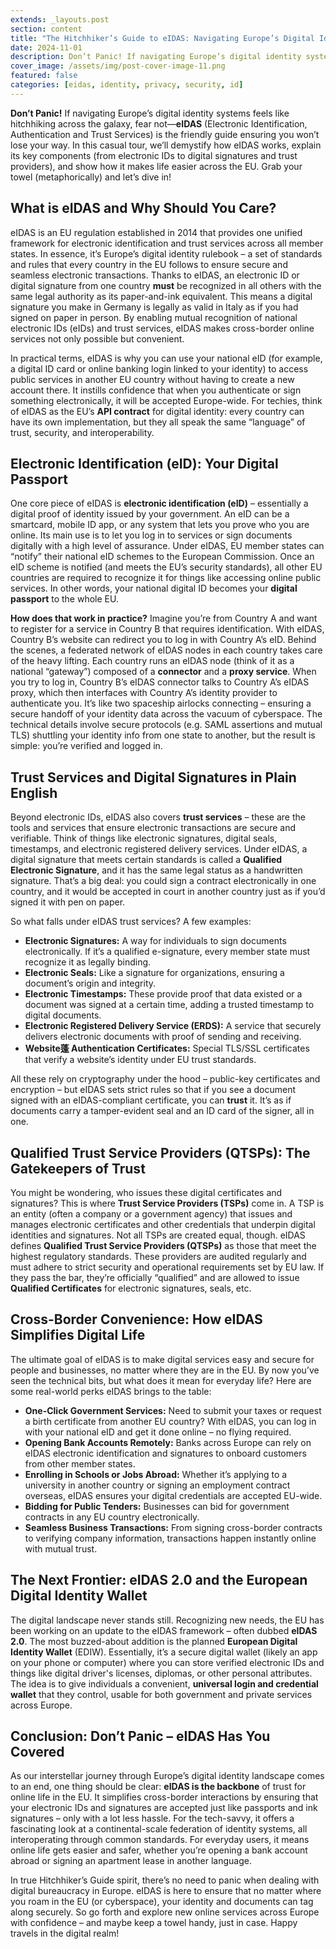 ```yaml
---
extends: _layouts.post
section: content
title: "The Hitchhiker’s Guide to eIDAS: Navigating Europe’s Digital Identity Landscape"
date: 2024-11-01
description: Don’t Panic! If navigating Europe’s digital identity systems feels like hitchhiking across the galaxy, fear not—eIDAS (Electronic Identification, Authentication and Trust Services) is the friendly guide ensuring you won’t lose your way. In this casual tour, we’ll demystify how eIDAS works, explain its key components (from electronic IDs to digital signatures and trust providers), and show how it makes life easier across the EU. Grab your towel (metaphorically) and let’s dive in!
cover_image: /assets/img/post-cover-image-11.png
featured: false
categories: [eidas, identity, privacy, security, id]
---
```


<p><strong>Don’t Panic!</strong> If navigating Europe’s digital identity systems feels like hitchhiking across the galaxy, fear not—<strong>eIDAS</strong> (Electronic Identification, Authentication and Trust Services) is the friendly guide ensuring you won’t lose your way. In this casual tour, we’ll demystify how eIDAS works, explain its key components (from electronic IDs to digital signatures and trust providers), and show how it makes life easier across the EU. Grab your towel (metaphorically) and let’s dive in!</p>

## What is eIDAS and Why Should You Care?

<p>eIDAS is an EU regulation established in 2014 that provides one unified framework for electronic identification and trust services across all member states. In essence, it’s Europe’s digital identity rulebook – a set of standards and rules that every country in the EU follows to ensure secure and seamless electronic transactions. Thanks to eIDAS, an electronic ID or digital signature from one country <strong>must</strong> be recognized in all others with the same legal authority as its paper-and-ink equivalent. This means a digital signature you make in Germany is legally as valid in Italy as if you had signed on paper in person. By enabling mutual recognition of national electronic IDs (eIDs) and trust services, eIDAS makes cross-border online services not only possible but convenient.</p>

<p>In practical terms, eIDAS is why you can use your national eID (for example, a digital ID card or online banking login linked to your identity) to access public services in another EU country without having to create a new account there. It instills confidence that when you authenticate or sign something electronically, it will be accepted Europe-wide. For techies, think of eIDAS as the EU’s <strong>API contract</strong> for digital identity: every country can have its own implementation, but they all speak the same “language” of trust, security, and interoperability.</p>

## Electronic Identification (eID): Your Digital Passport

<p>One core piece of eIDAS is <strong>electronic identification (eID)</strong> – essentially a digital proof of identity issued by your government. An eID can be a smartcard, mobile ID app, or any system that lets you prove who you are online. Its main use is to let you log in to services or sign documents digitally with a high level of assurance. Under eIDAS, EU member states can “notify” their national eID schemes to the European Commission. Once an eID scheme is notified (and meets the EU’s security standards), all other EU countries are required to recognize it for things like accessing online public services. In other words, your national digital ID becomes your <strong>digital passport</strong> to the whole EU.</p>

<p><strong>How does that work in practice?</strong> Imagine you’re from Country A and want to register for a service in Country B that requires identification. With eIDAS, Country B’s website can redirect you to log in with Country A’s eID. Behind the scenes, a federated network of eIDAS nodes in each country takes care of the heavy lifting. Each country runs an eIDAS node (think of it as a national “gateway”) composed of a <strong>connector</strong> and a <strong>proxy service</strong>. When you try to log in, Country B’s eIDAS connector talks to Country A’s eIDAS proxy, which then interfaces with Country A’s identity provider to authenticate you. It’s like two spaceship airlocks connecting – ensuring a secure handoff of your identity data across the vacuum of cyberspace. The technical details involve secure protocols (e.g. SAML assertions and mutual TLS) shuttling your identity info from one state to another, but the result is simple: you’re verified and logged in.</p>

## Trust Services and Digital Signatures in Plain English

<p>Beyond electronic IDs, eIDAS also covers <strong>trust services</strong> – these are the tools and services that ensure electronic transactions are secure and verifiable. Think of things like electronic signatures, digital seals, timestamps, and electronic registered delivery services. Under eIDAS, a digital signature that meets certain standards is called a <strong>Qualified Electronic Signature</strong>, and it has the same legal status as a handwritten signature. That’s a big deal: you could sign a contract electronically in one country, and it would be accepted in court in another country just as if you’d signed it with pen on paper.</p>

<p>So what falls under eIDAS trust services? A few examples:</p>

<ul>
  <li><strong>Electronic Signatures:</strong> A way for individuals to sign documents electronically. If it’s a qualified e-signature, every member state must recognize it as legally binding.</li>
  <li><strong>Electronic Seals:</strong> Like a signature for organizations, ensuring a document’s origin and integrity.</li>
  <li><strong>Electronic Timestamps:</strong> These provide proof that data existed or a document was signed at a certain time, adding a trusted timestamp to digital documents.</li>
  <li><strong>Electronic Registered Delivery Service (ERDS):</strong> A service that securely delivers electronic documents with proof of sending and receiving.</li>
  <li><strong>Website蓬 Authentication Certificates:</strong> Special TLS/SSL certificates that verify a website’s identity under EU trust standards.</li>
</ul>

<p>All these rely on cryptography under the hood – public-key certificates and encryption – but eIDAS sets strict rules so that if you see a document signed with an eIDAS-compliant certificate, you can <strong>trust</strong> it. It’s as if documents carry a tamper-evident seal and an ID card of the signer, all in one.</p>

## Qualified Trust Service Providers (QTSPs): The Gatekeepers of Trust

<p>You might be wondering, who issues these digital certificates and signatures? This is where <strong>Trust Service Providers (TSPs)</strong> come in. A TSP is an entity (often a company or a government agency) that issues and manages electronic certificates and other credentials that underpin digital identities and signatures. Not all TSPs are created equal, though. eIDAS defines <strong>Qualified Trust Service Providers (QTSPs)</strong> as those that meet the highest regulatory standards. These providers are audited regularly and must adhere to strict security and operational requirements set by EU law. If they pass the bar, they’re officially “qualified” and are allowed to issue <strong>Qualified Certificates</strong> for electronic signatures, seals, etc.</p>

## Cross-Border Convenience: How eIDAS Simplifies Digital Life

<p>The ultimate goal of eIDAS is to make digital services easy and secure for people and businesses, no matter where they are in the EU. By now you’ve seen the technical bits, but what does it mean for everyday life? Here are some real-world perks eIDAS brings to the table:</p>

<ul>
  <li><strong>One-Click Government Services:</strong> Need to submit your taxes or request a birth certificate from another EU country? With eIDAS, you can log in with your national eID and get it done online – no flying required.</li>
  <li><strong>Opening Bank Accounts Remotely:</strong> Banks across Europe can rely on eIDAS electronic identification and signatures to onboard customers from other member states.</li>
  <li><strong>Enrolling in Schools or Jobs Abroad:</strong> Whether it’s applying to a university in another country or signing an employment contract overseas, eIDAS ensures your digital credentials are accepted EU-wide.</li>
  <li><strong>Bidding for Public Tenders:</strong> Businesses can bid for government contracts in any EU country electronically.</li>
  <li><strong>Seamless Business Transactions:</strong> From signing cross-border contracts to verifying company information, transactions happen instantly online with mutual trust.</li>
</ul>

## The Next Frontier: eIDAS 2.0 and the European Digital Identity Wallet

<p>The digital landscape never stands still. Recognizing new needs, the EU has been working on an update to the eIDAS framework – often dubbed <strong>eIDAS 2.0</strong>. The most buzzed-about addition is the planned <strong>European Digital Identity Wallet</strong> (EDIW). Essentially, it’s a secure digital wallet (likely an app on your phone or computer) where you can store verified electronic IDs and things like digital driver's licenses, diplomas, or other personal attributes. The idea is to give individuals a convenient, <strong>universal login and credential wallet</strong> that they control, usable for both government and private services across Europe.</p>

## Conclusion: Don’t Panic – eIDAS Has You Covered

<p>As our interstellar journey through Europe’s digital identity landscape comes to an end, one thing should be clear: <strong>eIDAS is the backbone</strong> of trust for online life in the EU. It simplifies cross-border interactions by ensuring that your electronic IDs and signatures are accepted just like passports and ink signatures – only with a lot less hassle. For the tech-savvy, it offers a fascinating look at a continental-scale federation of identity systems, all interoperating through common standards. For everyday users, it means online life gets easier and safer, whether you’re opening a bank account abroad or signing an apartment lease in another language.</p>

<p>In true Hitchhiker’s Guide spirit, there’s no need to panic when dealing with digital bureaucracy in Europe. eIDAS is here to ensure that no matter where you roam in the EU (or cyberspace), your identity and documents can tag along securely. So go forth and explore new online services across Europe with confidence – and maybe keep a towel handy, just in case. Happy travels in the digital realm!</p>